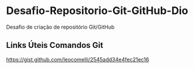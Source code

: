 # Desafio-Repositorio-Git-GitHub-Dio
Desafio de criação de repositório Git/GitHub

## Links Úteis Comandos Git 
https://gist.github.com/leocomelli/2545add34e4fec21ec16

